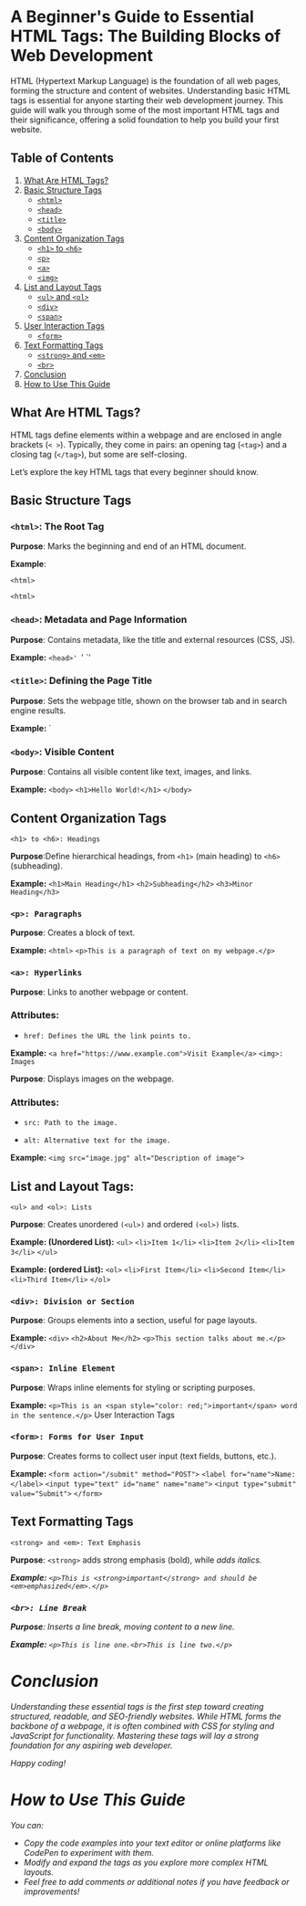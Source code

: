 
# A Beginner's Guide to Essential HTML Tags: The Building Blocks of Web Development

HTML (Hypertext Markup Language) is the foundation of all web pages, forming the structure and content of websites. Understanding basic HTML tags is essential for anyone starting their web development journey. This guide will walk you through some of the most important HTML tags and their significance, offering a solid foundation to help you build your first website.

## Table of Contents

1. [What Are HTML Tags?](#what-are-html-tags)
2. [Basic Structure Tags](#basic-structure-tags)
    - [`<html>`](#html-the-root-tag)
    - [`<head>`](#head-metadata-and-page-information)
    - [`<title>`](#title-defining-the-page-title)
    - [`<body>`](#body-visible-content)
3. [Content Organization Tags](#content-organization-tags)
    - [`<h1>` to `<h6>`](#h1-to-h6-headings)
    - [`<p>`](#p-paragraphs)
    - [`<a>`](#a-hyperlinks)
    - [`<img>`](#img-images)
4. [List and Layout Tags](#list-and-layout-tags)
    - [`<ul>` and `<ol>`](#ul-and-ol-lists)
    - [`<div>`](#div-division-or-section)
    - [`<span>`](#span-inline-element)
5. [User Interaction Tags](#user-interaction-tags)
    - [`<form>`](#form-forms-for-user-input)
6. [Text Formatting Tags](#text-formatting-tags)
    - [`<strong>` and `<em>`](#strong-and-em-text-emphasis)
    - [`<br>`](#br-line-break)
7. [Conclusion](#conclusion)
8. [How to Use This Guide](#how-to-use-this-guide)

## What Are HTML Tags?

HTML tags define elements within a webpage and are enclosed in angle brackets (`< >`). Typically, they come in pairs: an opening tag (`<tag>`) and a closing tag (`</tag>`), but some are self-closing.

Let’s explore the key HTML tags that every beginner should know.

## Basic Structure Tags

### `<html>`: The Root Tag

**Purpose**: Marks the beginning and end of an HTML document.

**Example**:

`<html>`
  <!-- All content goes here -->
`<html>`

### `<head>`: Metadata and Page Information

**Purpose**: Contains metadata, like the title and external resources (CSS, JS).

**Example:**
`<head>'
  `<title>My First Webpage</title>'
`</head>'

### `<title>`: Defining the Page Title

**Purpose**:  Sets the webpage title, shown on the browser tab and in search engine results.

**Example:**
`<title>'Welcome to My Website</title>

### `<body>`: Visible Content

**Purpose**:  Contains all visible content like text, images, and links.
    
**Example:**
`<body>`
  `<h1>Hello World!</h1>`
`</body>`

## Content Organization Tags

`<h1> to <h6>: Headings`

**Purpose**:Define hierarchical headings, from `<h1>` (main heading) to `<h6>` (subheading).
    
**Example:**
`<h1>Main Heading</h1>`
`<h2>Subheading</h2>`
`<h3>Minor Heading</h3>`

### `<p>: Paragraphs`

**Purpose**: Creates a block of text.
    
**Example:**
`<html>`
`<p>This is a paragraph of text on my webpage.</p>`

### `<a>: Hyperlinks`

**Purpose**: Links to another webpage or content.

### Attributes:

- `href: Defines the URL the link points to.`
    
**Example:**
`<a href="https://www.example.com">Visit Example</a>`
`<img>: Images`

**Purpose**: Displays images on the webpage.

### Attributes:

- `src: Path to the image.`

- `alt: Alternative text for the image.`

**Example:**
`<img src="image.jpg" alt="Description of image">`

## List and Layout Tags:

`<ul> and <ol>: Lists`

**Purpose**: Creates unordered `(<ul>)` and ordered `(<ol>)` lists.
    
**Example: (Unordered List):**
`<ul>`
`<li>Item 1</li>`
`<li>Item 2</li>`
`<li>Item 3</li>`
`</ul>`

**Example: (ordered List):**
`<ol>`
`<li>First Item</li>`
`<li>Second Item</li>`
`<li>Third Item</li>`
`</ol>`

### `<div>: Division or Section`

**Purpose**: Groups elements into a section, useful for page layouts.
    
**Example:**
`<div>`
`<h2>About Me</h2>`
`<p>This section talks about me.</p>`
`</div>`

### `<span>: Inline Element`

**Purpose**: Wraps inline elements for styling or scripting purposes.
    
**Example:**
`<p>This is an <span style="color: red;">important</span> word in the sentence.</p>`
User Interaction Tags

### `<form>: Forms for User Input`

**Purpose**: Creates forms to collect user input (text fields, buttons, etc.).
    
**Example:**
`<form action="/submit" method="POST">`
`<label for="name">Name:</label>`
`<input type="text" id="name" name="name">`
`<input type="submit" value="Submit">`
`</form>`

## Text Formatting Tags

`<strong> and <em>: Text Emphasis`

**Purpose**: `<strong>` adds strong emphasis (bold), while <em> adds italics.
    
**Example:**
`<p>This is <strong>important</strong> and should be <em>emphasized</em>.</p>`

### `<br>: Line Break`

**Purpose**: Inserts a line break, moving content to a new line.

**Example:**
`<p>This is line one.<br>This is line two.</p>`

# Conclusion

Understanding these essential  tags is the first step toward creating structured, readable, and SEO-friendly websites. While HTML forms the backbone of a webpage, it is often combined with CSS for styling and JavaScript for functionality. Mastering these tags will lay a strong foundation for any aspiring web developer.

Happy coding!

# How to Use This Guide

You can:

- Copy the code examples into your text editor or online platforms like CodePen to experiment with them.
- Modify and expand the tags as you explore more complex HTML layouts.
- Feel free to add comments or additional notes if you have feedback or improvements!






